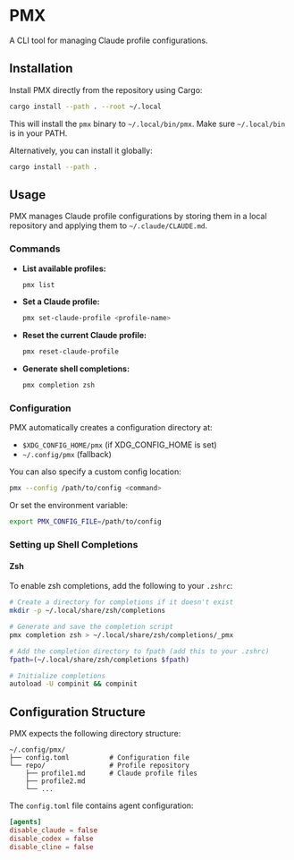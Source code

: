# PMX

A CLI tool for managing Claude profile configurations.

## Installation

Install PMX directly from the repository using Cargo:

```bash
cargo install --path . --root ~/.local
```

This will install the `pmx` binary to `~/.local/bin/pmx`. Make sure `~/.local/bin` is in your PATH.

Alternatively, you can install it globally:

```bash
cargo install --path .
```

## Usage

PMX manages Claude profile configurations by storing them in a local repository and applying them to `~/.claude/CLAUDE.md`.

### Commands

- **List available profiles:**
  ```bash
  pmx list
  ```

- **Set a Claude profile:**
  ```bash
  pmx set-claude-profile <profile-name>
  ```

- **Reset the current Claude profile:**
  ```bash
  pmx reset-claude-profile
  ```

- **Generate shell completions:**
  ```bash
  pmx completion zsh
  ```

### Configuration

PMX automatically creates a configuration directory at:
- `$XDG_CONFIG_HOME/pmx` (if XDG_CONFIG_HOME is set)
- `~/.config/pmx` (fallback)

You can also specify a custom config location:
```bash
pmx --config /path/to/config <command>
```

Or set the environment variable:
```bash
export PMX_CONFIG_FILE=/path/to/config
```

### Setting up Shell Completions

#### Zsh

To enable zsh completions, add the following to your `.zshrc`:

```bash
# Create a directory for completions if it doesn't exist
mkdir -p ~/.local/share/zsh/completions

# Generate and save the completion script
pmx completion zsh > ~/.local/share/zsh/completions/_pmx

# Add the completion directory to fpath (add this to your .zshrc)
fpath=(~/.local/share/zsh/completions $fpath)

# Initialize completions
autoload -U compinit && compinit
```

## Configuration Structure

PMX expects the following directory structure:

```
~/.config/pmx/
├── config.toml          # Configuration file
└── repo/                # Profile repository
    ├── profile1.md      # Claude profile files
    ├── profile2.md
    └── ...
```

The `config.toml` file contains agent configuration:

```toml
[agents]
disable_claude = false
disable_codex = false
disable_cline = false
```
